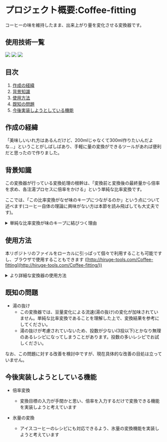 # プロジェクト概要:Coffee-fitting

コーヒーの味を維持したまま、出来上がり量を変化させる変換器です。

## 使用技術一覧
<!-- シールド一覧 -->
<p style="display: inline">
  <img src="https://img.shields.io/badge/-Html5-E34F26.svg?logo=html5&style=plastic">
  <img src="https://img.shields.io/badge/-Css3-1572B6.svg?logo=css3&style=plastic">
  <img src="https://img.shields.io/badge/-Javascript-F7DF1E.svg?logo=javascript&style=plastic">
</p>

## 目次

1. [作成の経緯](#作成の経緯)
2. [背景知識](#背景知識)
3. [使用方法](#使用方法)
4. [既知の問題](#既知の問題)
5. [今後実装しようとしている機能](#今後実装しようとしている機能)

## 作成の経緯

「美味しいいれ方はあるんだけど、200mlじゃなくて300ml作りたいんだよな...」ということがしばしばあり、手軽に量の変換ができるツールがあれば便利だと思ったので作りました。

## 背景知識

この変換器が行っている変換処理の根幹は、「変換前と変換後の最終量から倍率を求め、各注湯プロセスに倍率をかける」という単純な比率変換です。

ここでは、「この比率変換がなぜ味のキープにつながるのか」という点について述べます(コーヒー自体の理論に興味がない方は本節を読み飛ばしても大丈夫です)。

<details>
<summary>単純な比率変換が味のキープに結びつく理由</summary>
  
まず、コーヒーの粉から溶け出す成分には、「溶け出す順番」というものがあります。

抽出の際には湯を注ぐので、親水性のものから疎水性のものという順番で溶け出してくるというわけです。

しかし溶け出す成分の種類はとても多く、それら一つ一つを特定してコントロールするということはほぼ不可能に近いです。

ですが、この溶け出す順番には経験則的にいわれているある程度の大まかな流れがあります。それは、 **「香り→酸味→甘み→苦味→雑味」** の順に溶け出すという流れです。下図のように、溶け出しやすさのピークがこの順番に来るというイメージですね。
<div align="center">
  <img src="images/how-to-description/extraction-graph.png" width="80%">
</div>

さて、本ツールを理解する上で重要なのは、 **「どの味をどれだけ抽出するか」** という点です。

「甘み」がピークの時点で大量に湯を注げば、甘味成分の多いコーヒーが全体量中の多くを占め、苦味が少なく、酸味や甘みの多いコーヒーになります。一方、「苦味」の時点で大量に湯を注げば、甘みの割合が比較的少なくなって甘みを感じにくくなります。

つまり本ツールでは、元レシピにおける各タイミングでの注湯配分を維持することで、「どの味が出やすいタイミングで」「全体量のどれだけを占める分注ぐのか」を維持し、コーヒーの味を保っているというわけです。

余談ですが、これは「抽出をどの程度進めるかによって味を決定できる」という話でもあり、一般的に好みの味を探る際には、湯温や用いる器具、粉の粒度などを調整することで抽出の進度を調整することで、理想の味を探るという方法が有効と思われます。

</details>

## 使用方法

本リポジトリのファイルをローカルに引っぱって個々で利用することも可能ですし、ブラウザで使用することもできます
([http://hiruge-tools.com/Coffee-fitting](http://hiruge-tools.com/Coffee-fitting/))


<details>
<summary>より詳細な変換器の使用方法</summary>

[使い方ページ](http://hiruge-tools.com/how-to-use.html)にも同様の以下の説明と同様の内容が書いてあります。

1. **変換前レシピ入力欄**
   - 変換する前のレシピの情報を入力します。
   - 投数、豆の量、そして各投入段階の経過時間と注湯量を記入します。
   - ※ 投数を入力すると、その分だけレシピ入力欄が生成されます。

   <img src="images/how-to-description/originRecipeForm.png" width="60%">

2. **変換目標入力欄**
   - 変換後のレシピの情報を入力します。
   - 目標とする豆の量、総湯量、そして豆と湯の比率を指定します。
   - 入力補助
     - 豆量と総湯量の両方が入力されると自動的に比率が計算・入力されます。
     - また、豆量あるいは総湯量のいずれかが入力された状態で比率が入力されると、もう一方が更新されます。
   - 蒸らし固定は基本的にONをオススメします。経験則ですが、蒸らし湯量の変化が味に与える影響は大きいものと見られます。(大幅な最終量変化がある場合は固定OFFでも良いかも知れません)

   <img src="images/how-to-description/targetParameterForm.png" width="60%">

3. **変換後レシピの出力**
   - 変換されたレシピが表形式で表示されます。

   <img src="images/how-to-description/convertedRecipe.png" width="60%">

4. **ストップウォッチ機能**
   - 抽出時の経過時間を計測する機能です。
   - スタートボタンを押すと計測が始まり、ストップボタンを押すと計測が終了します。

   <img src="images/how-to-description/stopWatch.png" width="60%">

</details>

## 既知の問題

- 湯の抜け
  - この変換器では、豆量変化による流速(湯の抜け)の変化が加味されていません。単純な比率変換であることを理解した上で、変換結果を参考にしてください。
  - 湯の抜けが考慮されていないため、投数が少ない(3投以下)とかなり無理のあるレシピになってしまうことがあります。投数の多いレシピでお試しください。

なお、この問題に対する改善を検討中ですが、現在具体的な改善の目処は立っていません。

## 今後実装しようとしている機能

- 倍率変換
  - 変換目標の入力が手間かと思い、倍率を入力するだけで変換できる機能を実装しようと考えています</p>

- 氷量の変換
  - アイスコーヒーのレシピにも対応できるよう、氷量の変換機能を実装しようと考えています